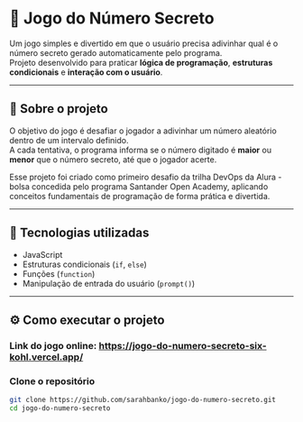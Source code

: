 # 🎯 Jogo do Número Secreto

Um jogo simples e divertido em que o usuário precisa adivinhar qual é o número secreto gerado automaticamente pelo programa.  
Projeto desenvolvido para praticar **lógica de programação**, **estruturas condicionais** e **interação com o usuário**.

---

## 🧠 Sobre o projeto

O objetivo do jogo é desafiar o jogador a adivinhar um número aleatório dentro de um intervalo definido.  
A cada tentativa, o programa informa se o número digitado é **maior** ou **menor** que o número secreto, até que o jogador acerte.

Esse projeto foi criado como primeiro desafio da trilha DevOps da Alura - bolsa concedida pelo programa Santander Open Academy, aplicando conceitos fundamentais de programação de forma prática e divertida.

---

## 🧰 Tecnologias utilizadas

- JavaScript
- Estruturas condicionais (`if`, `else`)
- Funções (`function`)
- Manipulação de entrada do usuário (`prompt()`)

---

## ⚙️ Como executar o projeto

### Link do jogo online: https://jogo-do-numero-secreto-six-kohl.vercel.app/

###  Clone o repositório
```bash
git clone https://github.com/sarahbanko/jogo-do-numero-secreto.git
cd jogo-do-numero-secreto

